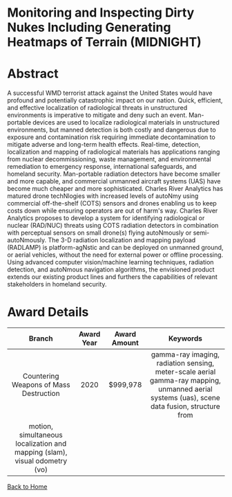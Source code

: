 
Monitoring and Inspecting Dirty Nukes Including Generating Heatmaps of Terrain (MIDNIGHT)
=========================================================================================

# Abstract


A successful WMD terrorist attack against the United States would have profound and potentially catastrophic impact on our nation. Quick, efficient,
and effective localization of radiological threats in unstructured environments is imperative to mitigate and deny such an event. Man-portable devices
are used to localize radiological materials in unstructured environments, but manned detection is both costly and dangerous due to exposure and
contamination risk requiring immediate decontamination to mitigate adverse and long-term health effects.
Real-time, detection, localization and mapping of radiological materials has applications ranging from nuclear decommissioning, waste management,
and environmental remediation to emergency response, international safeguards, and homeland security. Man-portable radiation detectors have
become smaller and more capable, and commercial unmanned aircraft systems (UAS) have become much cheaper and more sophisticated. Charles
River Analytics has matured drone techNlogies with increased levels of autoNmy using commercial off-the-shelf (COTS) sensors and drones enabling
us to keep costs down while ensuring operators are out of harm's way.
Charles River Analytics proposes to develop a system for identifying radiological or nuclear (RAD/NUC) threats using COTS radiation detectors in
combination with perceptual sensors on small drone(s) flying autoNmously or semi-autoNmously. The 3-D radiation localization and mapping
payload (RADLAMP) is platform-agNstic and can be deployed on unmanned ground, or aerial vehicles, without the need for external power or offline
processing. Using advanced computer vision/machine learning techniques, radiation detection, and autoNmous navigation algorithms, the envisioned
product extends our existing product lines and furthers the capabilities of relevant stakeholders in homeland security.  

# Award Details

|Branch|Award Year|Award Amount|Keywords|
| :---: | :---: | :---: | :---: |
|Countering Weapons of Mass Destruction|2020|$999,978|gamma-ray imaging, radiation sensing, meter-scale aerial gamma-ray mapping, unmanned aerial systems (uas), scene data fusion, structure from
motion, simultaneous localization and mapping (slam), visual odometry (vo)|
  
  


[Back to Home](https://github.com/chrischow/dod_sbir_awards/Reports/DJ/#1802)